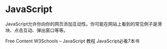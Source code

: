 <DedicatedRoadmap
  href='/javascript'
  title='JavaScript Roadmap'
  description='跳转到JavaScript的学习路线.'
/>

# JavaScript

JavaScript允许你向你的网页添加互动性。你可能在网站上看到的常见例子是滑块、点击互动、弹出窗口等等。

<ResourceGroupTitle>Free Content</ResourceGroupTitle>
<BadgeLink badgeText='Read' colorScheme="yellow" href='https://www.w3schools.cn/js/'>W3Schools – JavaScript 教程</BadgeLink>
<BadgeLink badgeText='Read' colorScheme="yellow" href='https://www.51cto.com/article/639662.html'>JavaScript必看7本书</BadgeLink>
<!-- BadgeLink> -->
<!-- <BadgeLink badgeText='Watch' href='https://youtu.be/hdI2bqOjy3c?t=2'>JavaScript Crash Course for Beginners</BadgeLink>
<BadgeLink badgeText='Watch' href='https://youtu.be/P7t13SGytRk?t=22'>Build a Netflix Landing Page Clone with HTML, CSS & JS</BadgeLink> -->
